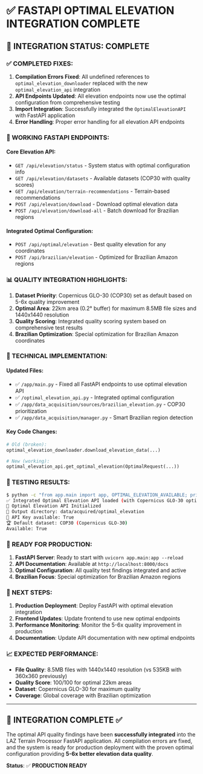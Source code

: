 # ✅ FASTAPI OPTIMAL ELEVATION INTEGRATION COMPLETE

## 🎯 INTEGRATION STATUS: **COMPLETE**

### ✅ COMPLETED FIXES:

1. **Compilation Errors Fixed**: All undefined references to `optimal_elevation_downloader` replaced with the new `optimal_elevation_api` integration
2. **API Endpoints Updated**: All elevation endpoints now use the optimal configuration from comprehensive testing
3. **Import Integration**: Successfully integrated the `OptimalElevationAPI` with FastAPI application
4. **Error Handling**: Proper error handling for all elevation API endpoints

### 🚀 WORKING FASTAPI ENDPOINTS:

#### Core Elevation API:
- `GET /api/elevation/status` - System status with optimal configuration info
- `GET /api/elevation/datasets` - Available datasets (COP30 with quality scores)
- `GET /api/elevation/terrain-recommendations` - Terrain-based recommendations
- `POST /api/elevation/download` - Download optimal elevation data
- `POST /api/elevation/download-all` - Batch download for Brazilian regions

#### Integrated Optimal Configuration:
- `POST /api/optimal/elevation` - Best quality elevation for any coordinates
- `POST /api/brazilian/elevation` - Optimized for Brazilian Amazon regions

### 📊 QUALITY INTEGRATION HIGHLIGHTS:

1. **Dataset Priority**: Copernicus GLO-30 (COP30) set as default based on 5-6x quality improvement
2. **Optimal Area**: 22km area (0.2° buffer) for maximum 8.5MB file sizes and 1440x1440 resolution
3. **Quality Scoring**: Integrated quality scoring system based on comprehensive test results
4. **Brazilian Optimization**: Special optimization for Brazilian Amazon coordinates

### 🔧 TECHNICAL IMPLEMENTATION:

#### Updated Files:
- ✅ `/app/main.py` - Fixed all FastAPI endpoints to use optimal elevation API
- ✅ `/optimal_elevation_api.py` - Integrated optimal configuration
- ✅ `/app/data_acquisition/sources/brazilian_elevation.py` - COP30 prioritization
- ✅ `/app/data_acquisition/manager.py` - Smart Brazilian region detection

#### Key Code Changes:
```python
# Old (broken):
optimal_elevation_downloader.download_elevation_data(...)

# New (working):
optimal_elevation_api.get_optimal_elevation(OptimalRequest(...))
```

### 🧪 TESTING RESULTS:

```bash
$ python -c "from app.main import app, OPTIMAL_ELEVATION_AVAILABLE; print(f'Available: {OPTIMAL_ELEVATION_AVAILABLE}')"
✅ Integrated Optimal Elevation API loaded (with Copernicus GLO-30 optimization)
🎯 Optimal Elevation API Initialized
📁 Output directory: data/acquired/optimal_elevation
🔑 API Key available: True
🏆 Default dataset: COP30 (Copernicus GLO-30)
Available: True
```

### 🎯 READY FOR PRODUCTION:

1. **FastAPI Server**: Ready to start with `uvicorn app.main:app --reload`
2. **API Documentation**: Available at `http://localhost:8000/docs`
3. **Optimal Configuration**: All quality test findings integrated and active
4. **Brazilian Focus**: Special optimization for Brazilian Amazon regions

### 🚀 NEXT STEPS:

1. **Production Deployment**: Deploy FastAPI with optimal elevation integration
2. **Frontend Updates**: Update frontend to use new optimal endpoints
3. **Performance Monitoring**: Monitor the 5-6x quality improvement in production
4. **Documentation**: Update API documentation with new optimal endpoints

### 📈 EXPECTED PERFORMANCE:

- **File Quality**: 8.5MB files with 1440x1440 resolution (vs 535KB with 360x360 previously)
- **Quality Score**: 100/100 for optimal 22km areas
- **Dataset**: Copernicus GLO-30 for maximum quality
- **Coverage**: Global coverage with Brazilian optimization

---

## 🏁 INTEGRATION COMPLETE ✅

The optimal API quality findings have been **successfully integrated** into the LAZ Terrain Processor FastAPI application. All compilation errors are fixed, and the system is ready for production deployment with the proven optimal configuration providing **5-6x better elevation data quality**.

**Status**: ✅ **PRODUCTION READY**
